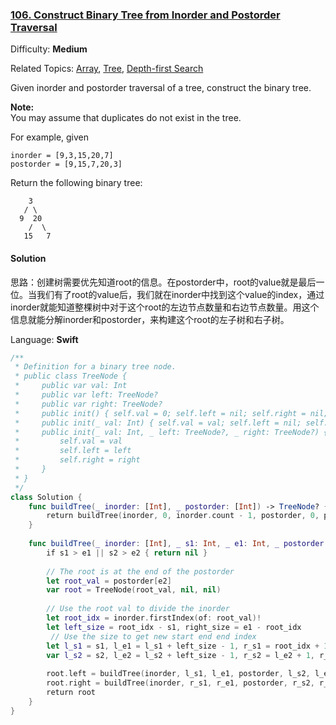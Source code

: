 ### [106\. Construct Binary Tree from Inorder and Postorder Traversal](https://leetcode.com/problems/construct-binary-tree-from-inorder-and-postorder-traversal/)

Difficulty: **Medium**  

Related Topics: [Array](https://leetcode.com/tag/array/), [Tree](https://leetcode.com/tag/tree/), [Depth-first Search](https://leetcode.com/tag/depth-first-search/)


Given inorder and postorder traversal of a tree, construct the binary tree.

**Note:**  
You may assume that duplicates do not exist in the tree.

For example, given

```
inorder = [9,3,15,20,7]
postorder = [9,15,7,20,3]
```

Return the following binary tree:

```
    3
   / \
  9  20
    /  \
   15   7
```


#### Solution

思路：创建树需要优先知道root的信息。在postorder中，root的value就是最后一位。当我们有了root的value后，我们就在inorder中找到这个value的index，通过inorder就能知道整棵树中对于这个root的左边节点数量和右边节点数量。用这个信息就能分解inorder和postorder，来构建这个root的左子树和右子树。

Language: **Swift**

```swift
/**
 * Definition for a binary tree node.
 * public class TreeNode {
 *     public var val: Int
 *     public var left: TreeNode?
 *     public var right: TreeNode?
 *     public init() { self.val = 0; self.left = nil; self.right = nil; }
 *     public init(_ val: Int) { self.val = val; self.left = nil; self.right = nil; }
 *     public init(_ val: Int, _ left: TreeNode?, _ right: TreeNode?) {
 *         self.val = val
 *         self.left = left
 *         self.right = right
 *     }
 * }
 */
class Solution {
    func buildTree(_ inorder: [Int], _ postorder: [Int]) -> TreeNode? {
        return buildTree(inorder, 0, inorder.count - 1, postorder, 0, postorder.count - 1)
    }
    
    func buildTree(_ inorder: [Int], _ s1: Int, _ e1: Int, _ postorder: [Int], _ s2: Int, _ e2: Int) -> TreeNode? {
        if s1 > e1 || s2 > e2 { return nil }
        
        // The root is at the end of the postorder
        let root_val = postorder[e2]
        var root = TreeNode(root_val, nil, nil)
        
        // Use the root val to divide the inorder
        let root_idx = inorder.firstIndex(of: root_val)!
        let left_size = root_idx - s1, right_size = e1 - root_idx
         // Use the size to get new start end end index
        let l_s1 = s1, l_e1 = l_s1 + left_size - 1, r_s1 = root_idx + 1, r_e1 = r_s1 + right_size - 1
        var l_s2 = s2, l_e2 = l_s2 + left_size - 1, r_s2 = l_e2 + 1, r_e2 = r_s2 + right_size - 1
        
        root.left = buildTree(inorder, l_s1, l_e1, postorder, l_s2, l_e2)
        root.right = buildTree(inorder, r_s1, r_e1, postorder, r_s2, r_e2)
        return root
    }
}
```
